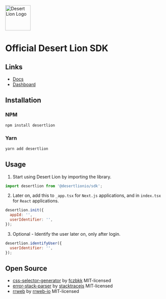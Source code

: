<img src="https://app.desertlion.io/images/logo.svg" alt="Desert Lion Logo" style="height: 80px; width:80px;" height="80px" width="80px" />

# Official Desert Lion SDK

## Links

- [Docs](desertlion.io/docs)
- [Dashboard](app.desertlion.io)

## Installation

### NPM

```bash
npm install desertlion
```

### Yarn

```bash
yarn add desertlion
```

## Usage

1. Start using Desert Lion by importing the library.

```javascript
import desertlion from '@desertlionio/sdk';
```

2. Later on, add this to `_app.tsx` for `Next.js` applications, and in `index.tsx` for `React` applications.

```javascript
desertlion.init({
  appId: '',
  userIdentifier: '',
});
```

3. Optional - Identify the user later on, only after login.

```javascript
desertlion.identifyUser({
  userIdentifier: '',
});
```

## Open Source

- [css-selector-generator](https://github.com/fczbkk/css-selector-generator) by [fczbkk](https://github.com/fczbkk) MIT-licensed
- [error-stack-parser](https://github.com/stacktracejs/error-stack-parser) by [stacktracejs](https://github.com/stacktracejs) MIT-licensed
- [rrweb](https://github.com/rrweb-io/rrweb) by [rrweb-io](https://github.com/rrweb-io) MIT-licensed
